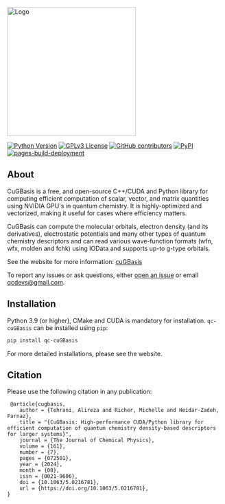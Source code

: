 
<div style="text-align:left">
  <!-- <h1 style="margin-right: 20px;">The cuGBasis Library</h1> -->
  <img src="https://github.com/theochem/cugbasis/blob/master/doc/cuGBasis_Logo.jpeg?raw=true" alt="Logo" width="300">
</div>

[![Python Version](https://img.shields.io/badge/python-3.9%2B-blue.svg)](https://docs.python.org/3/whatsnew/3.9.html)
[![GPLv3 License](https://img.shields.io/badge/License-GPL%20v3-yellow.svg)](https://opensource.org/licenses/)
[![GitHub contributors](https://img.shields.io/github/contributors/theochem/cugbasis.svg)](https://github.com/theochem/cugbasis/graphs/contributors)
[![PyPI](https://img.shields.io/pypi/v/qc-cuGBasis.svg)](https://pypi.python.org/pypi/qc-cuGBasis/)
[![pages-build-deployment](https://github.com/theochem/cuGBasis/actions/workflows/pages/pages-build-deployment/badge.svg)](https://github.com/theochem/cuGBasis/actions/workflows/pages/pages-build-deployment)

## About
CuGBasis is a free, and open-source C++/CUDA and Python library for computing efficient computation of scalar, vector, and matrix quantities
using NVIDIA GPU's in quantum chemistry. It is highly-optimized and vectorized, making it useful for cases
where efficiency matters. 

CuGBasis can compute the molecular orbitals, electron density (and its derivatives), electrostatic
potentials and many other types of quantum chemistry descriptors and  can read various wave-function formats (wfn, wfx, molden and fchk) using 
IOData and supports up-to g-type orbitals. 

See the website for more information: [cuGBasis](https://cugbasis.qcdevs.org)

To report any issues or ask questions, either [open an issue](
https://github.com/theochem/cuGBasis/issues/new) or email [qcdevs@gmail.com]().


## Installation

Python 3.9 (or higher), CMake and CUDA is mandatory for installation.
`qc-cuGBasis` can be installed using `pip`:

```bash
pip install qc-cuGBasis
```
For more detailed installations, please see the website.

## Citation
Please use the following citation in any publication:

```
 @article{cugbasis,
    author = {Tehrani, Alireza and Richer, Michelle and Heidar-Zadeh, Farnaz},
    title = "{CuGBasis: High-performance CUDA/Python library for efficient computation of quantum chemistry density-based descriptors for larger systems}",
    journal = {The Journal of Chemical Physics},
    volume = {161},
    number = {7},
    pages = {072501},
    year = {2024},
    month = {08},
    issn = {0021-9606},
    doi = {10.1063/5.0216781},
    url = {https://doi.org/10.1063/5.0216781},
}
```

